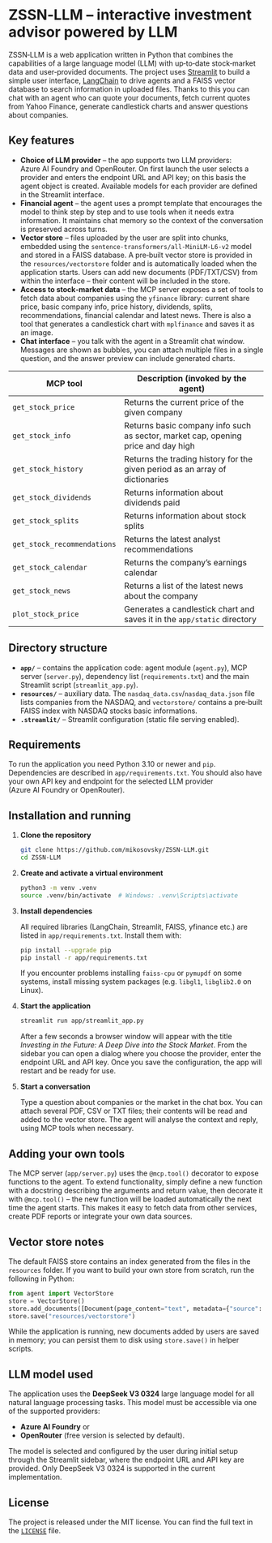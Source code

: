 # ZSSN‑LLM – interactive investment advisor powered by LLM

ZSSN‑LLM is a web application written in Python that combines the capabilities of a large language model (LLM) with up‑to‑date stock‑market data and user‑provided documents.  The project uses [Streamlit](https://streamlit.io) to build a simple user interface, [LangChain](https://python.langchain.com) to drive agents and a FAISS vector database to search information in uploaded files.  Thanks to this you can chat with an agent who can quote your documents, fetch current quotes from Yahoo Finance, generate candlestick charts and answer questions about companies.

## Key features

* **Choice of LLM provider** – the app supports two LLM providers: Azure AI Foundry and OpenRouter.  On first launch the user selects a provider and enters the endpoint URL and API key; on this basis the agent object is created.  Available models for each provider are defined in the Streamlit interface.
* **Financial agent** – the agent uses a prompt template that encourages the model to think step by step and to use tools when it needs extra information.  It maintains chat memory so the context of the conversation is preserved across turns.
* **Vector store** – files uploaded by the user are split into chunks, embedded using the `sentence‑transformers/all‑MiniLM‑L6‑v2` model and stored in a FAISS database.  A pre‑built vector store is provided in the `resources/vectorstore` folder and is automatically loaded when the application starts.  Users can add new documents (PDF/TXT/CSV) from within the interface – their content will be included in the store.
* **Access to stock‑market data** – the MCP server exposes a set of tools to fetch data about companies using the `yfinance` library: current share price, basic company info, price history, dividends, splits, recommendations, financial calendar and latest news.  There is also a tool that generates a candlestick chart with `mplfinance` and saves it as an image.
* **Chat interface** – you talk with the agent in a Streamlit chat window.  Messages are shown as bubbles, you can attach multiple files in a single question, and the answer preview can include generated charts.

| MCP tool                    | Description (invoked by the agent)                                                |
| --------------------------- | --------------------------------------------------------------------------------- |
| `get_stock_price`           | Returns the current price of the given company                                    |
| `get_stock_info`            | Returns basic company info such as sector, market cap, opening price and day high |
| `get_stock_history`         | Returns the trading history for the given period as an array of dictionaries      |
| `get_stock_dividends`       | Returns information about dividends paid                                          |
| `get_stock_splits`          | Returns information about stock splits                                            |
| `get_stock_recommendations` | Returns the latest analyst recommendations                                        |
| `get_stock_calendar`        | Returns the company’s earnings calendar                                           |
| `get_stock_news`            | Returns a list of the latest news about the company                               |
| `plot_stock_price`          | Generates a candlestick chart and saves it in the `app/static` directory          |

## Directory structure

* **`app/`** – contains the application code: agent module (`agent.py`), MCP server (`server.py`), dependency list (`requirements.txt`) and the main Streamlit script (`streamlit_app.py`).
* **`resources/`** – auxiliary data.  The `nasdaq_data.csv`/`nasdaq_data.json` file lists companies from the NASDAQ, and `vectorstore/` contains a pre‑built FAISS index with NASDAQ stocks basic informations.
* **`.streamlit/`** – Streamlit configuration (static file serving enabled).

## Requirements

To run the application you need Python 3.10 or newer and `pip`.  Dependencies are described in `app/requirements.txt`.  You should also have your own API key and endpoint for the selected LLM provider (Azure AI Foundry or OpenRouter).

## Installation and running

1. **Clone the repository**

   ```bash
   git clone https://github.com/mikosovsky/ZSSN-LLM.git
   cd ZSSN-LLM
   ```

2. **Create and activate a virtual environment**

   ```bash
   python3 -m venv .venv
   source .venv/bin/activate  # Windows: .venv\Scripts\activate
   ```

3. **Install dependencies**

   All required libraries (LangChain, Streamlit, FAISS, yfinance etc.) are listed in `app/requirements.txt`.  Install them with:

   ```bash
   pip install --upgrade pip
   pip install -r app/requirements.txt
   ```

   If you encounter problems installing `faiss-cpu` or `pymupdf` on some systems, install missing system packages (e.g. `libgl1`, `libglib2.0` on Linux).

4. **Start the application**

   ```bash
   streamlit run app/streamlit_app.py
   ```

   After a few seconds a browser window will appear with the title *Investing in the Future: A Deep Dive into the Stock Market*.  From the sidebar you can open a dialog where you choose the provider, enter the endpoint URL and API key.  Once you save the configuration, the app will restart and be ready for use.

5. **Start a conversation**

   Type a question about companies or the market in the chat box.  You can attach several PDF, CSV or TXT files; their contents will be read and added to the vector store.  The agent will analyse the context and reply, using MCP tools when necessary.

## Adding your own tools

The MCP server (`app/server.py`) uses the `@mcp.tool()` decorator to expose functions to the agent.  To extend functionality, simply define a new function with a docstring describing the arguments and return value, then decorate it with `@mcp.tool()` – the new function will be loaded automatically the next time the agent starts.  This makes it easy to fetch data from other services, create PDF reports or integrate your own data sources.

## Vector store notes

The default FAISS store contains an index generated from the files in the `resources` folder.  If you want to build your own store from scratch, run the following in Python:

```python
from agent import VectorStore
store = VectorStore()
store.add_documents([Document(page_content="text", metadata={"source": "file.txt"})])
store.save("resources/vectorstore")
```

While the application is running, new documents added by users are saved in memory; you can persist them to disk using `store.save()` in helper scripts.

## LLM model used

The application uses the **DeepSeek V3 0324** large language model for all natural language processing tasks. This model must be accessible via one of the supported providers:

* **Azure AI Foundry** or
* **OpenRouter** (free version is selected by default).

The model is selected and configured by the user during initial setup through the Streamlit sidebar, where the endpoint URL and API key are provided. Only DeepSeek V3 0324 is supported in the current implementation.

## License

The project is released under the MIT license.  You can find the full text in the [`LICENSE`](LICENSE) file.
